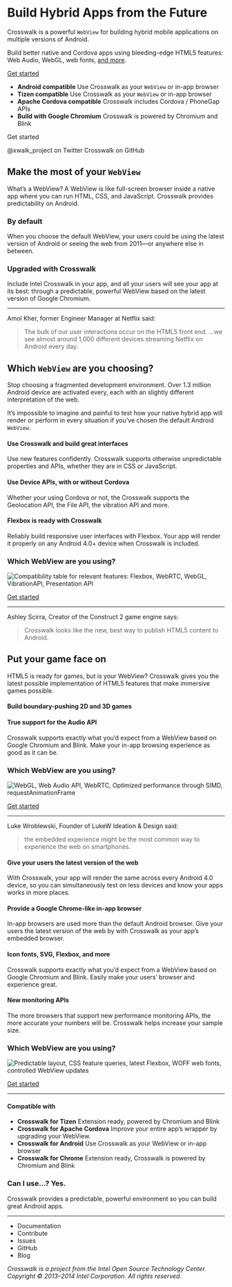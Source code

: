 # Build Hybrid Apps from the Future

Crosswalk is a powerful `WebView` for building hybrid mobile applications on multiple versions of Android.

Build better native and Cordova apps using bleeding-edge HTML5 features: Web Audio, WebGL, web fonts, [and more](#).

[Get started](#)

- __Android compatible__
  Use Crosswalk as your `WebView` or in-app browser
- __Tizen compatible__
  Use Crosswalk as your `WebView` or in-app browser
- __Apache Cordova compatible__
  Crosswalk includes Cordova / PhoneGap APIs
- __Build with Google Chromium__
  Crosswalk is powered by Chromium and Blink

Get started

@xwalk_project on Twitter
Crosswalk on GitHub

## Make the most of your `WebView`

What’s a WebView? A WebView is like full-screen browser inside a native app where you can run HTML, CSS, and JavaScript. Crosswalk provides predictability on Android.

### By default

When you choose the default WebView, your users could be using the latest version of Android or seeing the web from 2011—or anywhere else in between.

### Upgraded with Crosswalk

Include Intel Crosswalk in your app, and all your users will see your app at its best: through a predictable, powerful WebView based on the latest version of Google Chromium.

***

Amol Kher, former Engineer Manager at Netflix said:

> The bulk of our user interactions occur on the HTML5 front end. …we see almost around 1,000 different devices streaming Netflix on Android every day.

## Which `WebView` are you choosing?

Stop choosing a fragmented development environment. Over 1.3 million Android device are activated every, each with an slightly different interpretation of the web.

It’s impossible to imagine and painful to test how your native hybrid app will render or perform in every situation if you’ve chosen the default Android `WebView`.

#### Use Crosswalk and build great interfaces

Use new features confidently. Crosswalk supports otherwise unpredictable properties and APIs, whether they are in CSS or JavaScript.

#### Use Device APIs, with or without Cordova

Whether your using Cordova or not, the Crosswalk supports the Geolocation API, the File API, the vibration API and more.

#### Flexbox is ready with Crosswalk

Reliably build responsive user interfaces with Flexbox. Your app will render it properly on any Android 4.0+ device when Crosswalk is included.

### Which WebView are you using?

![Compatibility table for relevant features: Flexbox, WebRTC, WebGL, VibrationAPI, Presentation API](#)

[Get started](#)

***

Ashley Scirra, Creator of the Construct 2 game engine says:
> Crosswalk looks like the new, best way to publish HTML5 content to Android.

##  Put your game face on

HTML5 is ready for games, but is your WebView? Crosswalk gives you the latest possible implementation of HTML5 features that make immersive games possible.

#### Build boundary-pushing 2D and 3D games

#### True support for the Audio API

Crosswalk supports exactly what you’d expect from a WebView based on Google Chromium and Blink. Make your in-app browsing experience as good as it can be.

### Which WebView are you using?

![WebGL, Web Audio API, WebRTC, Optimized performance through SIMD, `requestAnimationFrame`](#)

[Get started](#)

***

Luke Wroblewski, Founder of LukeW Ideation & Design said:
> the embedded experience might be the most common way to experience the web on smartphones.

#### Give your users the latest version of the web

With Crosswalk, your app will render the same across every Android 4.0 device, so you can simultaneously test on less devices and know your apps works in more places.

#### Provide a Google Chrome-like in-app browser

In-app browsers are used more than the default Android browser. Give your users the latest version of the web by with Crosswalk as your app’s embedded browser. 

#### Icon fonts, SVG, Flexbox, and more

Crosswalk supports exactly what you’d expect from a WebView based on Google Chromium and Blink. Easily make your users’ browser and experience great.

#### New monitoring APIs

The more browsers that support new performance monitoring APIs, the more accurate your numbers will be. Crosswalk helps increase your sample size.

### Which WebView are you using?

![Predictable layout, CSS feature queries, latest Flexbox, WOFF web fonts, controlled `WebView` updates](#)

[Get started](#)

***

#### Compatible with

- __Crosswalk for Tizen__
  Extension ready, powered by Chromium and Blink
- __Crosswalk for Apache Cordova__
  Improve your entire app’s wrapper by upgrading your WebView.
- __Crosswalk for Android__
  Use Crosswalk as your WebView or in-app browser
- __Crosswalk for Chrome__
  Extension ready, Crosswalk is powered by Chromium and Blink


### Can I use…? Yes.

Crosswalk provides a predictable, powerful environment so you can build great Android apps.

***

- Documentation
- Contribute
- Issues
- GitHub
- Blog

_Crosswalk is a project from the Intel Open Source Technology Center. Copyright © 2013–2014 Intel Corporation. All rights reserved._
